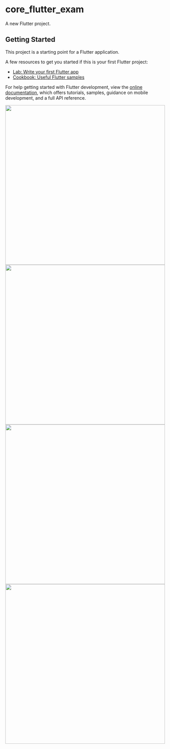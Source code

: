 # core_flutter_exam

A new Flutter project.

## Getting Started

This project is a starting point for a Flutter application.

A few resources to get you started if this is your first Flutter project:

- [Lab: Write your first Flutter app](https://docs.flutter.dev/get-started/codelab)
- [Cookbook: Useful Flutter samples](https://docs.flutter.dev/cookbook)

For help getting started with Flutter development, view the
[online documentation](https://docs.flutter.dev/), which offers tutorials,
samples, guidance on mobile development, and a full API reference.
<p>
  <img src = "https://github.com/AnjaliPurohit2811/core_flutter_exam/assets/143180602/e7f61691-e8dc-411e-8935-8335034f05c6" height = 500 > 
  <img src = "https://github.com/AnjaliPurohit2811/core_flutter_exam/assets/143180602/5c47c026-30ab-4e7a-a31c-4d5466ba645d" height = 500 >
  <img src = "https://github.com/AnjaliPurohit2811/core_flutter_exam/assets/143180602/9613885e-23b8-4b39-88a1-e84d89dd780e" height = 500 >
    <img src = "https://github.com/AnjaliPurohit2811/core_flutter_exam/assets/143180602/41beb913-9284-40f0-b2d6-c3ffb5361e13" height = 500 >


</p>
<p>
  <mp4 src = "https://github.com/AnjaliPurohit2811/core_flutter_exam/assets/143180602/774f419e-f736-4851-b576-05bbc14a59ca" height=500 , width=500></mp4>
</p>

